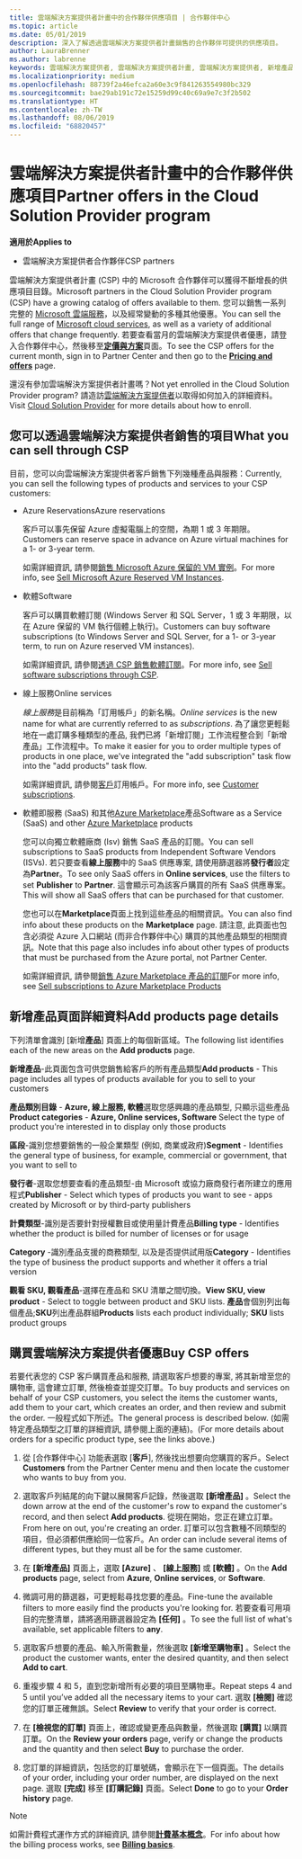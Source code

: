 ```yaml
---
title: 雲端解決方案提供者計畫中的合作夥伴供應項目 | 合作夥伴中心
ms.topic: article
ms.date: 05/01/2019
description: 深入了解透過雲端解決方案提供者計畫銷售的合作夥伴可提供的供應項目。
author: LauraBrenner
ms.author: labrenne
keywords: 雲端解決方案提供者, 雲端解決方案提供者計畫, 雲端解決方案提供者, 新增產品, 銷售給客戶, 合作夥伴供應項目, 雲端解決方案提供者供應項目, 雲端式服務, Azure, Office 365, Dynamics, 雲端解決方案提供者合作夥伴, 在雲端解決方案提供者中銷售, Azure RI, Azure 保留的虛擬機器執行個體, Azure Reservations, 線上服務, 訂閱軟體, AHUB, Azure 上的 SQL Server, Azure 上的 Windows Server, 客戶訂閱
ms.localizationpriority: medium
ms.openlocfilehash: 88739f2a46efca2a60e3c9f841263554980bc329
ms.sourcegitcommit: bae29ab191c72e15259d99c40c69a9e7c3f2b502
ms.translationtype: HT
ms.contentlocale: zh-TW
ms.lasthandoff: 08/06/2019
ms.locfileid: "68820457"
---
```

# <a name="partner-offers-in-the-cloud-solution-provider-program"></a><span data-ttu-id="376df-104">雲端解決方案提供者計畫中的合作夥伴供應項目</span><span class="sxs-lookup"><span data-stu-id="376df-104">Partner offers in the Cloud Solution Provider program</span></span> 

<span data-ttu-id="376df-105">**適用於**</span><span class="sxs-lookup"><span data-stu-id="376df-105">**Applies to**</span></span>

-  <span data-ttu-id="376df-106">雲端解決方案提供者合作夥伴</span><span class="sxs-lookup"><span data-stu-id="376df-106">CSP partners</span></span>

<span data-ttu-id="376df-107">雲端解決方案提供者計畫 (CSP) 中的 Microsoft 合作夥伴可以獲得不斷增長的供應項目目錄。</span><span class="sxs-lookup"><span data-stu-id="376df-107">Microsoft partners in the Cloud Solution Provider program (CSP) have a growing catalog of offers available to them.</span></span> <span data-ttu-id="376df-108">您可以銷售一系列完整的 [Microsoft 雲端服務](https://partner.microsoft.com/cloud-solution-provider/products-and-services)，以及經常變動的多種其他優惠。</span><span class="sxs-lookup"><span data-stu-id="376df-108">You can sell the full range of [Microsoft cloud services](https://partner.microsoft.com/cloud-solution-provider/products-and-services), as well as a variety of additional offers that change frequently.</span></span> <span data-ttu-id="376df-109">若要查看當月的雲端解決方案提供者優惠，請登入合作夥伴中心，然後移至[**定價與方案**](https://partnercenter.microsoft.com/pcv/sales)頁面。</span><span class="sxs-lookup"><span data-stu-id="376df-109">To see the CSP offers for the current month, sign in to Partner Center and then go to the [**Pricing and offers**](https://partnercenter.microsoft.com/pcv/sales) page.</span></span>  

<span data-ttu-id="376df-110">還沒有參加雲端解決方案提供者計畫嗎？</span><span class="sxs-lookup"><span data-stu-id="376df-110">Not yet enrolled in the Cloud Solution Provider program?</span></span> <span data-ttu-id="376df-111">請造訪[雲端解決方案提供者](https://partner.microsoft.com/cloud-solution-provider)以取得如何加入的詳細資料。</span><span class="sxs-lookup"><span data-stu-id="376df-111">Visit [Cloud Solution Provider](https://partner.microsoft.com/cloud-solution-provider) for more details about how to enroll.</span></span> 

## <a name="what-you-can-sell-through-csp"></a><span data-ttu-id="376df-112">您可以透過雲端解決方案提供者銷售的項目</span><span class="sxs-lookup"><span data-stu-id="376df-112">What you can sell through CSP</span></span>

<span data-ttu-id="376df-113">目前，您可以向雲端解決方案提供者客戶銷售下列幾種產品與服務：</span><span class="sxs-lookup"><span data-stu-id="376df-113">Currently, you can sell the following types of products and services to your CSP customers:</span></span>

- <span data-ttu-id="376df-114">Azure Reservations</span><span class="sxs-lookup"><span data-stu-id="376df-114">Azure reservations</span></span><br> 

    <span data-ttu-id="376df-115">客戶可以事先保留 Azure 虛擬電腦上的空間，為期 1 或 3 年期限。</span><span class="sxs-lookup"><span data-stu-id="376df-115">Customers can reserve space in advance on Azure virtual machines for a 1- or 3-year term.</span></span><br>
    
    <span data-ttu-id="376df-116">如需詳細資訊, 請參閱[銷售 Microsoft Azure 保留的 VM 實例](azure-reservations.md)。</span><span class="sxs-lookup"><span data-stu-id="376df-116">For more info, see [Sell Microsoft Azure Reserved VM Instances](azure-reservations.md).</span></span>

- <span data-ttu-id="376df-117">軟體</span><span class="sxs-lookup"><span data-stu-id="376df-117">Software</span></span><br>

    <span data-ttu-id="376df-118">客戶可以購買軟體訂閱 (Windows Server 和 SQL Server，1 或 3 年期限，以在 Azure 保留的 VM 執行個體上執行)。</span><span class="sxs-lookup"><span data-stu-id="376df-118">Customers can buy software subscriptions (to Windows Server and SQL Server, for a 1- or 3-year term, to run on Azure reserved VM instances).</span></span><br>
 
    <span data-ttu-id="376df-119">如需詳細資訊, 請參閱[透過 CSP 銷售軟體訂閱](csp-software-subscriptions.md)。</span><span class="sxs-lookup"><span data-stu-id="376df-119">For more info, see [Sell software subscriptions through CSP](csp-software-subscriptions.md).</span></span>  

- <span data-ttu-id="376df-120">線上服務</span><span class="sxs-lookup"><span data-stu-id="376df-120">Online services</span></span><br>

    <span data-ttu-id="376df-121">*線上服務*是目前稱為「訂用帳戶」的新名稱。</span><span class="sxs-lookup"><span data-stu-id="376df-121">*Online services* is the new name for what are currently referred to as *subscriptions*.</span></span> <span data-ttu-id="376df-122">為了讓您更輕鬆地在一處訂購多種類型的產品, 我們已將「新增訂閱」工作流程整合到「新增產品」工作流程中。</span><span class="sxs-lookup"><span data-stu-id="376df-122">To make it easier for you to order multiple types of products in one place, we've integrated the "add subscription" task flow into the "add products" task flow.</span></span><br>
    
    <span data-ttu-id="376df-123">如需詳細資訊, 請參閱[客戶](customer-subscriptions.md)訂用帳戶。</span><span class="sxs-lookup"><span data-stu-id="376df-123">For more info, see [Customer subscriptions](customer-subscriptions.md).</span></span>

- <span data-ttu-id="376df-124">軟體即服務 (SaaS) 和其他[Azure Marketplace](https://azuremarketplace.microsoft.com/marketplace)產品</span><span class="sxs-lookup"><span data-stu-id="376df-124">Software as a Service (SaaS) and other [Azure Marketplace](https://azuremarketplace.microsoft.com/marketplace) products</span></span><br>

    <span data-ttu-id="376df-125">您可以向獨立軟體廠商 (Isv) 銷售 SaaS 產品的訂閱。</span><span class="sxs-lookup"><span data-stu-id="376df-125">You can sell subscriptions to SaaS products from Independent Software Vendors (ISVs).</span></span> <span data-ttu-id="376df-126">若只要查看**線上服務**中的 SaaS 供應專案, 請使用篩選器將**發行者**設定為**Partner**。</span><span class="sxs-lookup"><span data-stu-id="376df-126">To see only SaaS offers in **Online services**, use the filters to set **Publisher** to **Partner**.</span></span> <span data-ttu-id="376df-127">這會顯示可為該客戶購買的所有 SaaS 供應專案。</span><span class="sxs-lookup"><span data-stu-id="376df-127">This will show all SaaS offers that can be purchased for that customer.</span></span><br>
    
    <span data-ttu-id="376df-128">您也可以在**Marketplace**頁面上找到這些產品的相關資訊。</span><span class="sxs-lookup"><span data-stu-id="376df-128">You can also find info about these products on the **Marketplace** page.</span></span> <span data-ttu-id="376df-129">請注意, 此頁面也包含必須從 Azure 入口網站 (而非合作夥伴中心) 購買的其他產品類型的相關資訊。</span><span class="sxs-lookup"><span data-stu-id="376df-129">Note that this page also includes info about other types of products that must be purchased from the Azure portal, not Partner Center.</span></span><br>

    <span data-ttu-id="376df-130">如需詳細資訊, 請參閱[銷售 Azure Marketplace 產品的訂閱](sell-marketplace-products.md)</span><span class="sxs-lookup"><span data-stu-id="376df-130">For more info, see [Sell subscriptions to Azure Marketplace Products](sell-marketplace-products.md)</span></span>

## <a name="add-products-page-details"></a><span data-ttu-id="376df-131">新增產品頁面詳細資料</span><span class="sxs-lookup"><span data-stu-id="376df-131">Add products page details</span></span>

<span data-ttu-id="376df-132">下列清單會識別 [新增**產品**] 頁面上的每個新區域。</span><span class="sxs-lookup"><span data-stu-id="376df-132">The following list identifies each of the new areas on the **Add products** page.</span></span>

<span data-ttu-id="376df-133">**新增產品**-此頁面包含可供您銷售給客戶的所有產品類型</span><span class="sxs-lookup"><span data-stu-id="376df-133">**Add products** - This page includes all types of products available for you to sell to  your customers</span></span>

<span data-ttu-id="376df-134">**產品類別目錄** -  **Azure, 線上服務, 軟體**選取您感興趣的產品類型, 只顯示這些產品</span><span class="sxs-lookup"><span data-stu-id="376df-134">**Product categories** - **Azure, Online services, Software** Select the type of product you're interested in to display only those products</span></span>

<span data-ttu-id="376df-135">**區段**-識別您想要銷售的一般企業類型 (例如, 商業或政府)</span><span class="sxs-lookup"><span data-stu-id="376df-135">**Segment** - Identifies the general type of business, for example, commercial or government, that you want to sell to</span></span>

<span data-ttu-id="376df-136">**發行者**-選取您想要查看的產品類型-由 Microsoft 或協力廠商發行者所建立的應用程式</span><span class="sxs-lookup"><span data-stu-id="376df-136">**Publisher** - Select which types of products you want to see - apps created by Microsoft or by third-party publishers</span></span>

<span data-ttu-id="376df-137">**計費類型**-識別是否要針對授權數目或使用量計費產品</span><span class="sxs-lookup"><span data-stu-id="376df-137">**Billing type** - Identifies whether the product is billed for number of licenses or for usage</span></span>

<span data-ttu-id="376df-138">**Category** -識別產品支援的商務類型, 以及是否提供試用版</span><span class="sxs-lookup"><span data-stu-id="376df-138">**Category** - Identifies the type of business the product supports and whether it offers a trial version</span></span>

<span data-ttu-id="376df-139">**觀看 SKU, 觀看產品**-選擇在產品和 SKU 清單之間切換。</span><span class="sxs-lookup"><span data-stu-id="376df-139">**View SKU, view product** - Select to toggle between product and SKU lists.</span></span> <span data-ttu-id="376df-140">**產品**會個別列出每個產品;**SKU**列出產品群組</span><span class="sxs-lookup"><span data-stu-id="376df-140">**Products** lists each product individually; **SKU** lists product groups</span></span>

## <a name="buy-csp-offers"></a><span data-ttu-id="376df-141">購買雲端解決方案提供者優惠</span><span class="sxs-lookup"><span data-stu-id="376df-141">Buy CSP offers</span></span>

<span data-ttu-id="376df-142">若要代表您的 CSP 客戶購買產品和服務, 請選取客戶想要的專案, 將其新增至您的購物車, 這會建立訂單, 然後檢查並提交訂單。</span><span class="sxs-lookup"><span data-stu-id="376df-142">To buy products and services on behalf of your CSP customers, you select the items the customer wants, add them to your cart, which creates an order, and then review and submit the order.</span></span> <span data-ttu-id="376df-143">一般程式如下所述。</span><span class="sxs-lookup"><span data-stu-id="376df-143">The general process is described below.</span></span> <span data-ttu-id="376df-144">(如需特定產品類型之訂單的詳細資訊, 請參閱上面的連結)。</span><span class="sxs-lookup"><span data-stu-id="376df-144">(For more details about orders for a specific product type, see the links above.)</span></span>

1. <span data-ttu-id="376df-145">從 [合作夥伴中心] 功能表選取 [**客戶**], 然後找出想要向您購買的客戶。</span><span class="sxs-lookup"><span data-stu-id="376df-145">Select **Customers** from the Partner Center menu and then locate the customer who wants to buy from you.</span></span> 

2. <span data-ttu-id="376df-146">選取客戶列結尾的向下鍵以展開客戶記錄，然後選取 **\[新增產品\]** 。</span><span class="sxs-lookup"><span data-stu-id="376df-146">Select the down arrow at the end of the customer's row to expand the customer's record, and then select **Add products**.</span></span> <span data-ttu-id="376df-147">從現在開始，您正在建立訂單。</span><span class="sxs-lookup"><span data-stu-id="376df-147">From here on out, you're creating an order.</span></span> <span data-ttu-id="376df-148">訂單可以包含數種不同類型的項目，但必須都供應給同一位客戶。</span><span class="sxs-lookup"><span data-stu-id="376df-148">An order can include several items of different types, but they must all be for the same customer.</span></span>

3. <span data-ttu-id="376df-149">在 **\[新增產品\]** 頁面上，選取 **\[Azure\]** 、 **\[線上服務\]** 或 **\[軟體\]** 。</span><span class="sxs-lookup"><span data-stu-id="376df-149">On the **Add products** page, select from **Azure**, **Online services**, or **Software**.</span></span>

4. <span data-ttu-id="376df-150">微調可用的篩選器，可更輕鬆尋找您要的產品。</span><span class="sxs-lookup"><span data-stu-id="376df-150">Fine-tune the available filters to more easily find the products you're looking for.</span></span> <span data-ttu-id="376df-151">若要查看可用項目的完整清單，請將適用篩選器設定為 **\[任何\]** 。</span><span class="sxs-lookup"><span data-stu-id="376df-151">To see the full list of what's available, set applicable filters to **any**.</span></span> 

5. <span data-ttu-id="376df-152">選取客戶想要的產品、輸入所需數量，然後選取 **\[新增至購物車\]** 。</span><span class="sxs-lookup"><span data-stu-id="376df-152">Select the product the customer wants, enter the desired quantity, and then select **Add to cart**.</span></span>

6. <span data-ttu-id="376df-153">重複步驟 4 和 5，直到您新增所有必要的項目至購物車。</span><span class="sxs-lookup"><span data-stu-id="376df-153">Repeat steps 4 and 5 until you’ve added all the necessary items to your cart.</span></span> <span data-ttu-id="376df-154">選取 **\[檢閱\]** 確認您的訂單正確無誤。</span><span class="sxs-lookup"><span data-stu-id="376df-154">Select **Review** to verify that your order is correct.</span></span>  

7. <span data-ttu-id="376df-155">在 **\[檢視您的訂單\]** 頁面上，確認或變更產品與數量，然後選取 **\[購買\]** 以購買訂單。</span><span class="sxs-lookup"><span data-stu-id="376df-155">On the **Review your orders** page, verify or change the products and the quantity and then select **Buy** to purchase the order.</span></span> 

8. <span data-ttu-id="376df-156">您訂單的詳細資訊，包括您的訂單號碼，會顯示在下一個頁面。</span><span class="sxs-lookup"><span data-stu-id="376df-156">The details of your order, including your order number, are displayed on the next page.</span></span> <span data-ttu-id="376df-157">選取 **\[完成\]** 移至 **\[訂購記錄\]** 頁面。</span><span class="sxs-lookup"><span data-stu-id="376df-157">Select **Done** to go to your **Order history** page.</span></span> 

> [!NOTE]
> <span data-ttu-id="376df-158">如需計費程式運作方式的詳細資訊, 請參閱[**計費基本概念**](https://docs.microsoft.com/partner-center/billing-basics)。</span><span class="sxs-lookup"><span data-stu-id="376df-158">For info about how the billing process works, see [**Billing basics**](https://docs.microsoft.com/partner-center/billing-basics).</span></span>


